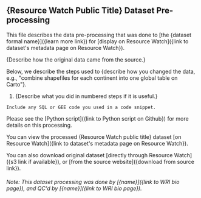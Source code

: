 ## {Resource Watch Public Title} Dataset Pre-processing
This file describes the data pre-processing that was done to [the {dataset formal name}]({learn more link}) for [display on Resource Watch]({link to dataset's metadata page on Resource Watch}).

{Describe how the original data came from the source.}

Below, we describe the steps used to {describe how you changed the data, e.g., "combine shapefiles for each continent into one global table on Carto"}.

1. {Describe what you did in numbered steps if it is useful.}
```
Include any SQL or GEE code you used in a code snippet.
```

Please see the [Python script]({link to Python script on Github}) for more details on this processing.

You can view the processed {Resource Watch public title} dataset [on Resource Watch]({link to dataset's metadata page on Resource Watch}).

You can also download original dataset [directly through Resource Watch]({s3 link if available}), or [from the source website]({download from source link}).

###### Note: This dataset processing was done by [{name}]({link to WRI bio page}), and QC'd by [{name}]({link to WRI bio page}).
